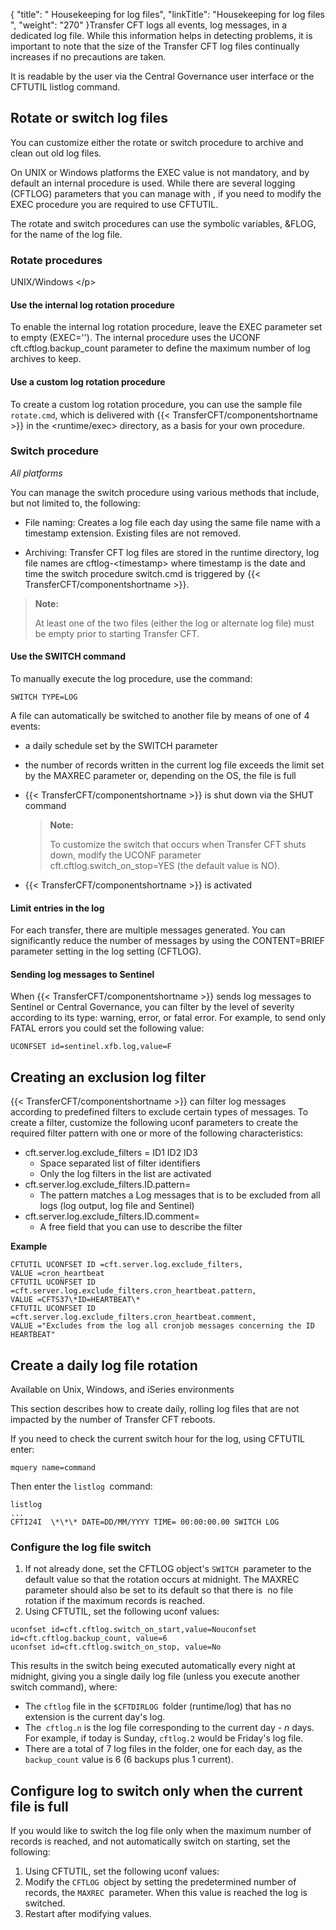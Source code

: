 {
    "title": " Housekeeping for log files",
    "linkTitle": "Housekeeping for log files ",
    "weight": "270"
}Transfer CFT logs all events, log messages, in a dedicated log file. While this information helps in detecting problems, it is important to note that the size of the Transfer CFT log files continually increases if no precautions are taken.  

It is readable by the user via the Central Governance user interface or the CFTUTIL listlog command.

## Rotate or switch log files

You can customize either the rotate or switch procedure to archive and clean out old log files.

On UNIX or Windows platforms the EXEC value is not mandatory, and by default an internal procedure is used. While there are several logging (CFTLOG) parameters that you can manage with , if you need to modify the EXEC procedure you are required to use CFTUTIL.

The rotate and switch procedures can use the symbolic variables, &FLOG,
for the name of the log file.

### Rotate procedures

UNIX/Windows
        &lt;/p>

#### Use the internal log rotation procedure

To enable the internal log rotation procedure, leave the EXEC parameter set to empty (EXEC=''). The internal procedure uses the UCONF cft.cftlog.backup\_count parameter to define the maximum number of log archives to keep.

#### Use a custom log rotation procedure

To create a custom log rotation procedure, you can use the sample file `rotate.cmd`, which is delivered with {{< TransferCFT/componentshortname  >}} in the &lt;runtime/exec> directory, as a basis for your own procedure.

### Switch procedure

*All platforms*

You can manage the switch procedure using various methods that include, but not limited to, the following:

-   File naming: Creates a log file each day using the same file name with a timestamp extension. Existing files are not removed.

<!-- -->

-   Archiving: Transfer CFT log files are stored in the runtime directory, log file names are cftlog-&lt;timestamp> where timestamp is the date and time the switch procedure switch.cmd is triggered by {{< TransferCFT/componentshortname >}}.

> **Note:**
>
> At least one of the two files (either the log or alternate log file) must be empty prior to starting Transfer CFT.

#### Use the SWITCH command

To manually execute the log procedure, use the command:

```
SWITCH TYPE=LOG
```

A file can automatically be switched to another file by means of one of 4 events:

-   a daily schedule
    set by the SWITCH parameter

-   the number of records
    written in the current log file exceeds the limit set by the MAXREC parameter
    or, depending on the OS, the file is full

-   {{< TransferCFT/componentshortname >}} is
    shut down via the SHUT command  

    > **Note:**
    >
    > To customize the switch that occurs when Transfer CFT shuts down, modify the UCONF parameter cft.cftlog.switch\_on\_stop=YES (the default value is NO).

-   {{< TransferCFT/componentshortname >}} is
    activated

#### Limit entries in the log

For each transfer, there are multiple messages generated. You can significantly reduce the number of messages by using the CONTENT=BRIEF parameter setting in the log setting (CFTLOG).

#### Sending log messages to Sentinel

When {{< TransferCFT/componentshortname  >}} sends log messages to Sentinel or Central Governance, you can filter by the level of severity according to its type: warning, error, or fatal error. For example, to send only FATAL errors you could set the following value:

```
UCONFSET id=sentinel.xfb.log,value=F
```

## Creating an exclusion log filter

{{< TransferCFT/componentshortname  >}} can filter log messages according to predefined filters to exclude certain types of messages. To create a filter, customize the following uconf parameters to create the required filter pattern with one or more of the following characteristics:

-   cft.server.log.exclude\_filters = ID1 ID2 ID3
    -   Space separated list of filter identifiers
    -   Only the log filters in the list are activated
-   cft.server.log.exclude\_filters.ID.pattern=
    -   The pattern matches a Log messages that is to be excluded from all logs (log output, log file and Sentinel)
-   cft.server.log.exclude\_filters.ID.comment=
    -   A free field that you can use to describe the filter

**Example**

```
CFTUTIL UCONFSET ID =cft.server.log.exclude_filters,
VALUE =cron_heartbeat
CFTUTIL UCONFSET ID =cft.server.log.exclude_filters.cron_heartbeat.pattern,
VALUE =CFTS37\*ID=HEARTBEAT\*
CFTUTIL UCONFSET ID =cft.server.log.exclude_filters.cron_heartbeat.comment,
VALUE ="Excludes from the log all cronjob messages concerning the ID HEARTBEAT"
```

## Create a daily log file rotation

Available on Unix, Windows, and iSeries environments

This section describes how to create daily, rolling log files that are not impacted by the number of Transfer CFT reboots.

If you need to check the current switch hour for the log, using CFTUTIL enter:

```
mquery name=command
```

Then enter the `listlog `command:

```
listlog
...
CFTI24I  \*\*\* DATE=DD/MM/YYYY TIME= 00:00:00.00 SWITCH LOG
```

### Configure the log file switch

1.  If not already done, set the CFTLOG object's `SWITCH `parameter   to the default value so that the rotation  occurs at midnight. The MAXREC parameter should also be set to its default so that there is  no file rotation if the maximum records is reached.
2.  Using CFTUTIL, set the following uconf values:

```
uconfset id=cft.cftlog.switch_on_start,value=Nouconfset id=cft.cftlog.backup_count, value=6
uconfset id=cft.cftlog.switch_on_stop, value=No
```

This results in the switch being executed automatically every night at midnight, giving you a single daily log file (unless you execute another switch command), where:

-   The `cftlog` file in the `$CFTDIRLOG `folder (runtime/log) that has no extension is the current day's log.
-   The` cftlog.n` is the log file corresponding to the current day *- n* days. For example, if today is Sunday, `cftlog.2` would be Friday's log file.
-   There are a total of 7 log files in the folder, one for each day, as the `backup_count` value is 6 (6 backups plus 1 current).

## Configure log to switch only when the current file is full

If you would like to switch the log file only when the maximum number of records is reached, and not automatically switch on starting, set the following:

1.  Using CFTUTIL, set the following uconf values:
2.  Modify the `CFTLOG `object by setting the predetermined number of records, the `MAXREC `parameter. When this value is reached the log is switched.
3.  Restart after modifying values.
